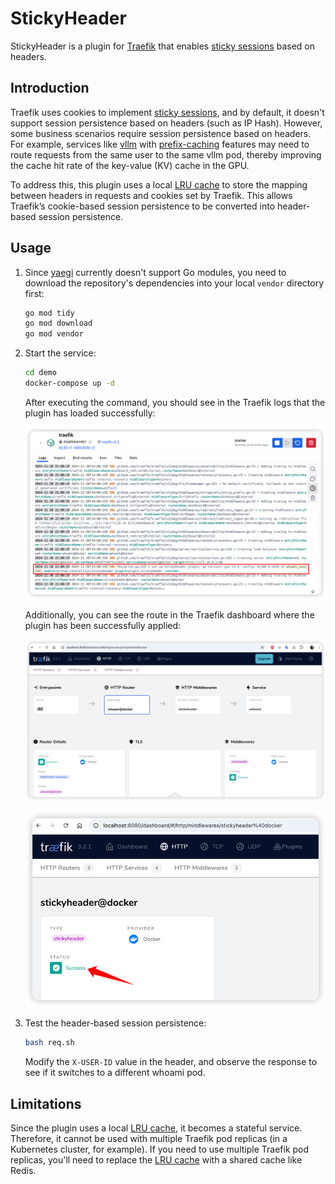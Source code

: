 # StickyHeader

StickyHeader is a plugin for [Traefik](https://github.com/traefik/traefik) that enables [sticky sessions](https://doc.traefik.io/traefik/routing/services/#sticky-sessions) based on headers.

## Introduction
Traefik uses cookies to implement [sticky sessions](https://doc.traefik.io/traefik/routing/services/#sticky-sessions), and by default, it doesn't support session persistence based on headers (such as IP Hash). However, some business scenarios require session persistence based on headers. For example, services like [vllm](https://github.com/vllm-project/vllm/) with [prefix-caching](https://docs.vllm.ai/en/v0.5.5/automatic_prefix_caching/apc.html) features may need to route requests from the same user to the same vllm pod, thereby improving the cache hit rate of the key-value (KV) cache in the GPU.

To address this, this plugin uses a local [LRU cache](https://github.com/hashicorp/golang-lru) to store the mapping between headers in requests and cookies set by Traefik. This allows Traefik’s cookie-based session persistence to be converted into header-based session persistence.

## Usage

1. Since [yaegi](https://github.com/traefik/yaegi) currently doesn't support Go modules, you need to download the repository's dependencies into your local `vendor` directory first:

    ```bash
    go mod tidy
    go mod download
    go mod vendor
    ```

2. Start the service:

    ```bash
    cd demo
    docker-compose up -d
    ```

    After executing the command, you should see in the Traefik logs that the plugin has loaded successfully:

    ![](./docs/start_up.png)

    Additionally, you can see the route in the Traefik dashboard where the plugin has been successfully applied:

    ![](./docs/dashboard_1.png)

    ![](./docs/dashboard_2.png)

3. Test the header-based session persistence:

    ```bash
    bash req.sh
    ```

    Modify the `X-USER-ID` value in the header, and observe the response to see if it switches to a different whoami pod.

## Limitations
Since the plugin uses a local [LRU cache](https://github.com/hashicorp/golang-lru), it becomes a stateful service. Therefore, it cannot be used with multiple Traefik pod replicas (in a Kubernetes cluster, for example). If you need to use multiple Traefik pod replicas, you'll need to replace the [LRU cache](https://github.com/hashicorp/golang-lru) with a shared cache like Redis.
